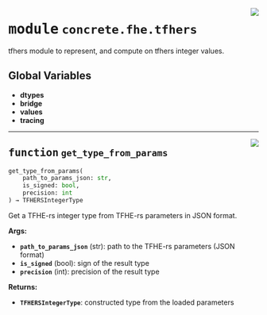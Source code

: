 <!-- markdownlint-disable -->

<a href="../../frontends/concrete-python/concrete/fhe/tfhers/__init__.py#L0"><img align="right" style="float:right;" src="https://img.shields.io/badge/-source-cccccc?style=flat-square"></a>

# <kbd>module</kbd> `concrete.fhe.tfhers`
tfhers module to represent, and compute on tfhers integer values. 

**Global Variables**
---------------
- **dtypes**
- **bridge**
- **values**
- **tracing**

---

<a href="../../frontends/concrete-python/concrete/fhe/tfhers/__init__.py#L26"><img align="right" style="float:right;" src="https://img.shields.io/badge/-source-cccccc?style=flat-square"></a>

## <kbd>function</kbd> `get_type_from_params`

```python
get_type_from_params(
    path_to_params_json: str,
    is_signed: bool,
    precision: int
) → TFHERSIntegerType
```

Get a TFHE-rs integer type from TFHE-rs parameters in JSON format. 



**Args:**
 
 - <b>`path_to_params_json`</b> (str):  path to the TFHE-rs parameters (JSON format) 
 - <b>`is_signed`</b> (bool):  sign of the result type 
 - <b>`precision`</b> (int):  precision of the result type 



**Returns:**
 
 - <b>`TFHERSIntegerType`</b>:  constructed type from the loaded parameters 


